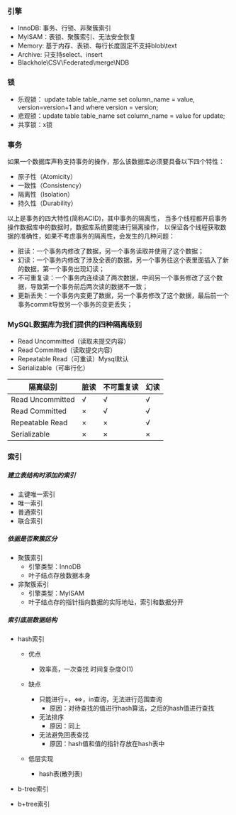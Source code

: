 ### 引擎

- InnoDB: 事务、行锁、非聚簇索引
- MyISAM：表锁、聚簇索引、无法安全恢复
- Memory: 基于内存、表锁、每行长度固定不支持blob\text
- Archive: 只支持select、insert
- Blackhole\CSV\Federated\merge\NDB

### 锁

- 乐观锁： update table table_name set column_name = value, version=version+1 and where version = version;
- 悲观锁：update table table_name set column_name = value for update;
- 共享锁：x锁

### 事务

如果一个数据库声称支持事务的操作，那么该数据库必须要具备以下四个特性：

- 原子性（Atomicity）
- 一致性（Consistency）
- 隔离性（Isolation）
- 持久性（Durability）

以上是事务的四大特性(简称ACID)，其中事务的隔离性， 当多个线程都开启事务操作数据库中的数据时，数据库系统要能进行隔离操作， 以保证各个线程获取数据的准确性，如果不考虑事务的隔离性，会发生的几种问题：

- 脏读：一个事务内修改了数据，另一个事务读取并使用了这个数据；
- 幻读：一个事务内修改了涉及全表的数据，另一个事务往这个表里面插入了新的数据，第一个事务出现幻读；
- 不可重复读：一个事务内连续读了两次数据，中间另一个事务修改了这个数据，导致第一个事务前后两次读的数据不一致；
- 更新丢失：一个事务内变更了数据，另一个事务修改了这个数据，最后前一个事务commit导致另一个事务的变更丢失；

### MySQL数据库为我们提供的四种隔离级别

- Read Uncommitted（读取未提交内容）
- Read Committed（读取提交内容）
- Repeatable Read（可重读）Mysql默认
- Serializable（可串行化）

| 隔离级别         | 脏读 | 不可重复读 | 幻读 |
| ---------------- | ---- | ---------- | ---- |
| Read Uncommitted | √    | √          | √    |
| Read Committed   | ×    | √          | √    |
| Repeatable Read  | ×    | ×          | √    |
| Serializable     | ×    | ×          | ×    |

### 索引

##### 建立表结构时添加的索引

- 主键唯一索引
- 唯一索引
- 普通索引
- 联合索引

##### 依据是否聚簇区分

- 聚簇索引
  - 引擎类型：InnoDB
  - 叶子结点存放数据本身
- 非聚簇索引
  - 引擎类型：MyISAM
  - 叶子结点存的指针指向数据的实际地址，索引和数据分开

##### 索引底层数据结构

- hash索引

  - 优点
    - 效率高，一次查找 时间复杂度O(1)
  - 缺点
    - 只能进行=，<=>，in查询，无法进行范围查询
      - 原因：对待查找的值进行hash算法，之后的hash值进行查找
    - 无法排序
      - 原因：同上
    - 无法避免回表查找
      - 原因：hash值和值的指针存放在hash表中

  - 低层实现
    - hash表(散列表)

- b-tree索引

- b+tree索引